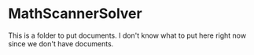 # MathScannerSolver
This is a folder to put documents. I don't know what to put here right now since we don't have documents.
